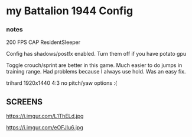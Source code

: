 # my Battalion 1944 Config

### notes

200 FPS CAP ResidentSleeper


Config has shadows/postfx enabled. Turn them off if you have potato gpu


Toggle crouch/sprint are better in this game. Much easier to do jumps in training range. Had problems because I always use hold. Was an easy fix.

trihard 1920x1440 4:3 no pitch/yaw options :(

## SCREENS

https://i.imgur.com/L1ThELd.jpg

https://i.imgur.com/eOFJlu6.jpg


